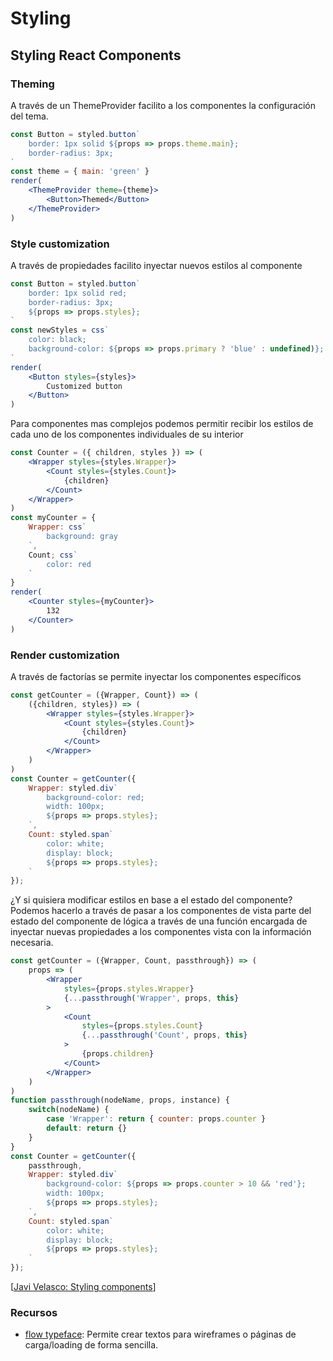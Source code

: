 # Styling

## Styling React Components

### Theming

A través de un ThemeProvider facilito a los componentes la configuración del tema.

```jsx
const Button = styled.button`
    border: 1px solid ${props => props.theme.main};
    border-radius: 3px;
`
const theme = { main: 'green' }
render(
    <ThemeProvider theme={theme}>
        <Button>Themed</Button>
    </ThemeProvider>
)
```

### Style customization

A través de propiedades facilito inyectar nuevos estilos al componente

```jsx
const Button = styled.button`
    border: 1px solid red;
    border-radius: 3px;
    ${props => props.styles};
`
const newStyles = css`
    color: black;
    background-color: ${props => props.primary ? 'blue' : undefined)};
`
render(
    <Button styles={styles}>
        Customized button
    </Button>
)
```

Para componentes mas complejos podemos permitir recibir los estilos de cada uno de los componentes individuales de su interior

```jsx
const Counter = ({ children, styles }) => (
    <Wrapper styles={styles.Wrapper}>
        <Count styles={styles.Count}>
            {children}
        </Count>
    </Wrapper>
)
const myCounter = {
    Wrapper: css`
        background: gray
    `,
    Count; css`
        color: red
    `
}
render(
    <Counter styles={myCounter}>
        132
    </Counter>
)
```

### Render customization

A través de factorías se permite inyectar los componentes específicos

```jsx
const getCounter = ({Wrapper, Count}) => (
    ({children, styles}) => (
        <Wrapper styles={styles.Wrapper}>
            <Count styles={styles.Count}>
                {children}
            </Count>
        </Wrapper>
    )
)
const Counter = getCounter({
    Wrapper: styled.div`
        background-color: red;
        width: 100px;
        ${props => props.styles};
    `,
    Count: styled.span`
        color: white;
        display: block;
        ${props => props.styles};
    `
});

```

¿Y si quisiera modificar estilos en base a el estado del componente?  
Podemos hacerlo a través de pasar a los componentes de vista parte del estado del componente de lógica a través de una función encargada de inyectar nuevas propiedades a los componentes vista con la información necesaria.

```jsx
const getCounter = ({Wrapper, Count, passthrough}) => (
    props => (
        <Wrapper 
            styles={props.styles.Wrapper} 
            {...passthrough('Wrapper', props, this}
        >
            <Count 
                styles={props.styles.Count}  
                {...passthrough('Count', props, this}
            >
                {props.children}
            </Count>
        </Wrapper>
    )
)
function passthrough(nodeName, props, instance) {
    switch(nodeName) {
        case 'Wrapper': return { counter: props.counter }
        default: return {}
    }
}
const Counter = getCounter({
    passthrough,
    Wrapper: styled.div`
        background-color: ${props => props.counter > 10 && 'red'};
        width: 100px;
        ${props => props.styles};
    `,
    Count: styled.span`
        color: white;
        display: block;
        ${props => props.styles};
    `
});
```

\[[Javi Velasco: Styling components](https://www.youtube.com/watch?v=Y1rfuMVIqOw)\]

### Recursos

* [flow typeface](%20https://danross.co/flow/): Permite crear textos para wireframes o páginas de carga/loading de forma sencilla.

